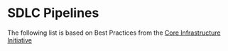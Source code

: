 # SDLC Pipelines

The following list is based on Best Practices from the [Core Infrastructure Initiative](https://bestpractices.coreinfrastructure.org/en/criteria/0)

